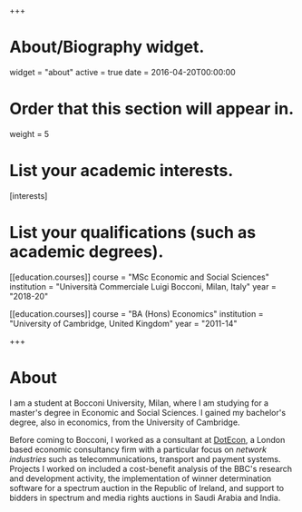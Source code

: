 +++
# About/Biography widget.
widget = "about"
active = true
date = 2016-04-20T00:00:00

# Order that this section will appear in.
weight = 5

# List your academic interests.
[interests]

# List your qualifications (such as academic degrees).
[[education.courses]]
  course = "MSc Economic and Social Sciences"
  institution = "Università Commerciale Luigi Bocconi, Milan, Italy"
  year = "2018-20"

[[education.courses]]
  course = "BA (Hons) Economics"
  institution = "University of Cambridge, United Kingdom"
  year = "2011-14"
 
+++

# About

I am a student at Bocconi University, Milan, where I am studying for a master's degree in Economic and Social Sciences. I gained my bachelor's degree, also in economics, from the University of Cambridge.

Before coming to Bocconi, I worked as a consultant at [DotEcon](http://www.dotecon.com/), a London based economic consultancy firm with a particular focus on *network industries* such as telecommunications, transport and payment systems. Projects I worked on included a cost-benefit analysis of the BBC's research and development activity, the implementation of winner determination software for a spectrum auction in the Republic of Ireland, and support to bidders in spectrum and media rights auctions in Saudi Arabia and India.


